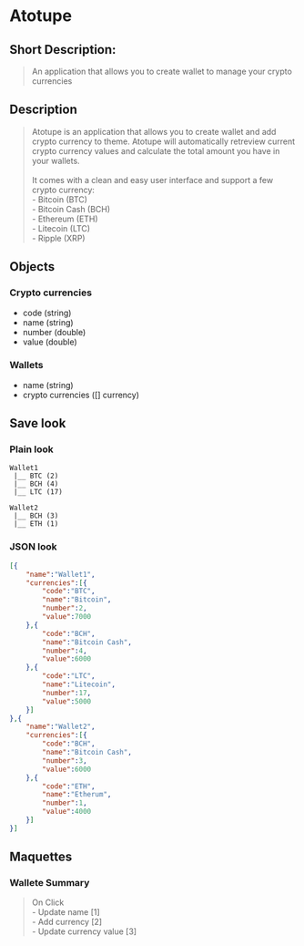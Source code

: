 # Atotupe

## Short Description: 
> An application that allows you to create wallet to manage your crypto currencies

## Description
> Atotupe is an application that allows you to create wallet and add crypto currency to theme. 
Atotupe will automatically retreview current crypto currency values and calculate the total amount you have in your wallets.
\
\
It comes with a clean and easy user interface and support a few crypto currency: 
\
\- Bitcoin (BTC)
\
\- Bitcoin Cash (BCH)
\
\- Ethereum (ETH)
\
\- Litecoin (LTC)
\
\- Ripple (XRP)

## Objects
### Crypto currencies 
 - code (string)
 - name (string)
 - number (double)
 - value (double)
### Wallets
 - name (string)
 - crypto currencies ([] currency)

 ## Save look
 ### Plain look
 ```
 Wallet1
  |__ BTC (2)
  |__ BCH (4)
  |__ LTC (17)

Wallet2
  |__ BCH (3)
  |__ ETH (1)
```
### JSON look
```json
[{
    "name":"Wallet1",
    "currencies":[{
        "code":"BTC",
        "name":"Bitcoin",
        "number":2,
        "value":7000
    },{
        "code":"BCH",
        "name":"Bitcoin Cash",
        "number":4,
        "value":6000
    },{
        "code":"LTC",
        "name":"Litecoin",
        "number":17,
        "value":5000
    }]
},{
    "name":"Wallet2",
    "currencies":[{
        "code":"BCH",
        "name":"Bitcoin Cash",
        "number":3,
        "value":6000
    },{
        "code":"ETH",
        "name":"Etherum",
        "number":1,
        "value":4000
    }]
}]
```

## Maquettes
### Wallete Summary
> On Click
\
\- Update name [1]
\
\- Add currency [2]
\
\- Update currency value [3]